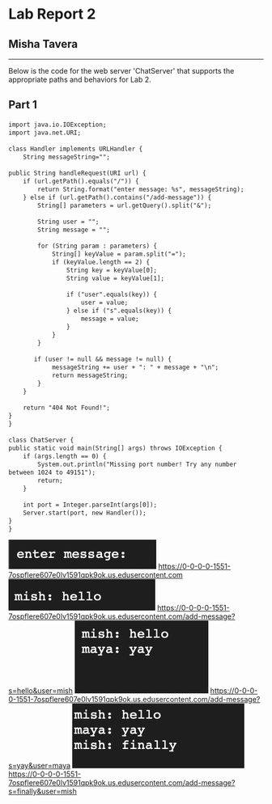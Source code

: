 # Lab Report 2 
## Misha Tavera
---
Below is the code for the web server 'ChatServer' that supports the appropriate paths and behaviors for Lab 2. 
## Part 1

    import java.io.IOException;
    import java.net.URI;

    class Handler implements URLHandler {
        String messageString="";

    public String handleRequest(URI url) {
        if (url.getPath().equals("/")) {
            return String.format("enter message: %s", messageString);
        } else if (url.getPath().contains("/add-message")) {
            String[] parameters = url.getQuery().split("&");

            String user = "";
            String message = "";

            for (String param : parameters) {
                String[] keyValue = param.split("=");
                if (keyValue.length == 2) {
                    String key = keyValue[0];
                    String value = keyValue[1];

                    if ("user".equals(key)) {
                        user = value;
                    } else if ("s".equals(key)) {
                        message = value;
                    }
                }
            }

           if (user != null && message != null) {
                messageString += user + ": " + message + "\n";
                return messageString;
            }
        }

        return "404 Not Found!";
    }
    }

    class ChatServer {
    public static void main(String[] args) throws IOException {
        if (args.length == 0) {
            System.out.println("Missing port number! Try any number between 1024 to 49151");
            return;
        }

        int port = Integer.parseInt(args[0]);
        Server.start(port, new Handler());
    }
    }

![Image](image1LR2.png)
https://0-0-0-0-1551-7ospflere607e0lv1591qpk9ok.us.edusercontent.com
![Image](image2LR2.png)
https://0-0-0-0-1551-7ospflere607e0lv1591qpk9ok.us.edusercontent.com/add-message?s=hello&user=mish
![Image](image3LR2.png)
https://0-0-0-0-1551-7ospflere607e0lv1591qpk9ok.us.edusercontent.com/add-message?s=yay&user=maya
![Image](image4LR2.png)
https://0-0-0-0-1551-7ospflere607e0lv1591qpk9ok.us.edusercontent.com/add-message?s=finally&user=mish


